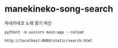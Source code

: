 # manekineko-song-search
마네키네코 노래 찾기 머신

```python3 -m uvicorn main:app --reload```

```http://localhost:8080/static/search.html```
